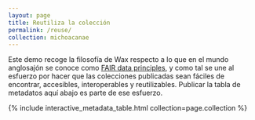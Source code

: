 ```yaml
---
layout: page
title: Reutiliza la colección
permalink: /reuse/
collection: michoacanae
---
```


Este demo recoge la filosofía de Wax respecto a lo que en el mundo anglosajón se conoce como <a href="https://journal.code4lib.org/articles/13427" target="_blank">FAIR data principles</a>, y como tal se une al esfuerzo por hacer que las colecciones publicadas sean fáciles de encontrar, accesibles, interoperables y reutilizables. Publicar la tabla de metadatos aquí abajo es parte de ese esfuerzo.

{% include interactive_metadata_table.html collection=page.collection %}
